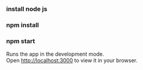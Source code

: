 ### install node js

### npm install

### npm start

Runs the app in the development mode.\
Open [http://localhost:3000](http://localhost:3000) to view it in your browser.

